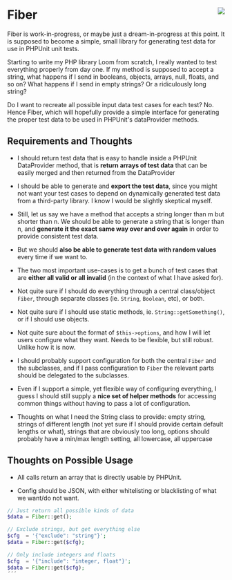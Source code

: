 # Fiber <a style="float: right;" href="http://travis-ci.org/eirikref/Fiber"><img src="https://secure.travis-ci.org/eirikref/Fiber.png?branch=master"></a>

Fiber is work-in-progress, or maybe just a dream-in-progress at this
point. It is supposed to become a simple, small library for generating
test data for use in PHPUnit unit tests.

Starting to write my PHP library Loom from scratch, I really wanted to
test everything properly from day one. If my method is supposed to
accept a string, what happens if I send in booleans, objects, arrays,
null, floats, and so on? What happens if I send in empty strings? Or a
ridiculously long string?

Do I want to recreate all possible input data test cases for each
test? No. Hence Fiber, which will hopefully provide a simple interface
for generating the proper test data to be used in PHPUnit's
dataProvider methods.


## Requirements and Thoughts

* I should return test data that is easy to handle inside a PHPUnit
  DataProvider method, that is **return arrays of test data** that can
  be easily merged and then returned from the DataProvider

* I should be able to generate and **export the test data**, since you
  might not want your test cases to depend on dynamically generated
  test data from a third-party library. I know I would be slightly
  skeptical myself.

* Still, let us say we have a method that accepts a string longer than
  m but shorter than n. We should be able to generate a string that is
  longer than n, and **generate it the exact same way over and over
  again** in order to provide consistent test data.

* But we should **also be able to generate test data with random
  values** every time if we want to.

* The two most important use-cases is to get a bunch of test cases
  that are **either all valid or all invalid** (in the context of what
  I have asked for).

* Not quite sure if I should do everything through a central
  class/object `Fiber`, through separate classes (ie. `String`,
  `Boolean`, etc), or both.

* Not quite sure if I should use static methods,
  ie. `String::getSomething()`, or if I should use objects.

* Not quite sure about the format of `$this->options`, and how I will
  let users configure what they want. Needs to be flexible, but still
  robust. Unlike how it is now.

* I should probably support configuration for both the central `Fiber`
  and the subclasses, and if I pass configuration to `Fiber` the
  relevant parts should be delegated to the subclasses.

* Even if I support a simple, yet flexible way of configuring
  everything, I guess I should still supply a **nice set of helper
  methods** for accessing common things without having to pass a lot
  of configuration.

* Thoughts on what I need the String class to provide: empty string,
  strings of different length (not yet sure if I should provide
  certain default lengths or what), strings that are obviously too
  long, options should probably have a min/max length setting,
  all lowercase, all uppercase


## Thoughts on Possible Usage

* All calls return an array that is directly usable by PHPUnit.

* Config should be JSON, with either whitelisting or blacklisting of
  what we want/do not want.


```php
// Just return all possible kinds of data
$data = Fiber::get();

// Exclude strings, but get everything else
$cfg  = '{"exclude": "string"}';
$data = Fiber::get($cfg);

// Only include integers and floats
$cfg  = '{"include": "integer, float"}';
$data = Fiber::get($cfg);
´´´

